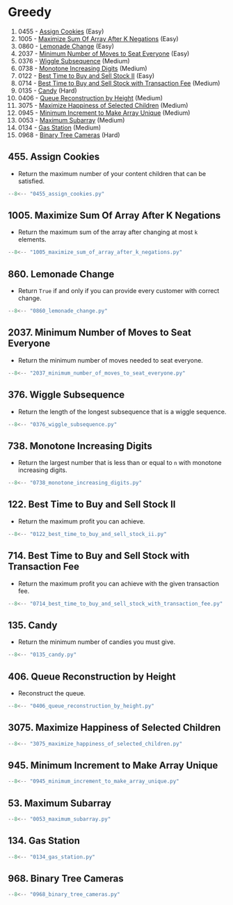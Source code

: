 # Greedy

1. 0455 - [Assign Cookies](https://leetcode.com/problems/assign-cookies/) (Easy)
2. 1005 - [Maximize Sum Of Array After K Negations](https://leetcode.com/problems/maximize-sum-of-array-after-k-negations/) (Easy)
3. 0860 - [Lemonade Change](https://leetcode.com/problems/lemonade-change/) (Easy)
4. 2037 - [Minimum Number of Moves to Seat Everyone](https://leetcode.com/problems/minimum-number-of-moves-to-seat-everyone/) (Easy)
5. 0376 - [Wiggle Subsequence](https://leetcode.com/problems/wiggle-subsequence/) (Medium)
6. 0738 - [Monotone Increasing Digits](https://leetcode.com/problems/monotone-increasing-digits/) (Medium)
7. 0122 - [Best Time to Buy and Sell Stock II](https://leetcode.com/problems/best-time-to-buy-and-sell-stock-ii/) (Easy)
8. 0714 - [Best Time to Buy and Sell Stock with Transaction Fee](https://leetcode.com/problems/best-time-to-buy-and-sell-stock-with-transaction-fee/) (Medium)
9. 0135 - [Candy](https://leetcode.com/problems/candy/) (Hard)
10. 0406 - [Queue Reconstruction by Height](https://leetcode.com/problems/queue-reconstruction-by-height/) (Medium)
11. 3075 - [Maximize Happiness of Selected Children](https://leetcode.com/problems/maximize-happiness-of-selected-children/) (Medium)
12. 0945 - [Minimum Increment to Make Array Unique](https://leetcode.com/problems/minimum-increment-to-make-array-unique/) (Medium)
13. 0053 - [Maximum Subarray](https://leetcode.com/problems/maximum-subarray/) (Medium)
14. 0134 - [Gas Station](https://leetcode.com/problems/gas-station/) (Medium)
15. 0968 - [Binary Tree Cameras](https://leetcode.com/problems/binary-tree-cameras/) (Hard)

## 455. Assign Cookies

- Return the maximum number of your content children that can be satisfied.

```python
--8<-- "0455_assign_cookies.py"
```

## 1005. Maximize Sum Of Array After K Negations

- Return the maximum sum of the array after changing at most `k` elements.

```python
--8<-- "1005_maximize_sum_of_array_after_k_negations.py"
```

## 860. Lemonade Change

- Return `True` if and only if you can provide every customer with correct change.

```python
--8<-- "0860_lemonade_change.py"
```

## 2037. Minimum Number of Moves to Seat Everyone

- Return the minimum number of moves needed to seat everyone.

```python
--8<-- "2037_minimum_number_of_moves_to_seat_everyone.py"
```

## 376. Wiggle Subsequence

- Return the length of the longest subsequence that is a wiggle sequence.

```python
--8<-- "0376_wiggle_subsequence.py"
```

## 738. Monotone Increasing Digits

- Return the largest number that is less than or equal to `n` with monotone increasing digits.

```python
--8<-- "0738_monotone_increasing_digits.py"
```

## 122. Best Time to Buy and Sell Stock II

- Return the maximum profit you can achieve.

```python
--8<-- "0122_best_time_to_buy_and_sell_stock_ii.py"
```

## 714. Best Time to Buy and Sell Stock with Transaction Fee

- Return the maximum profit you can achieve with the given transaction fee.

```python
--8<-- "0714_best_time_to_buy_and_sell_stock_with_transaction_fee.py"
```

## 135. Candy

- Return the minimum number of candies you must give.

```python
--8<-- "0135_candy.py"
```

## 406. Queue Reconstruction by Height

- Reconstruct the queue.

```python
--8<-- "0406_queue_reconstruction_by_height.py"
```

## 3075. Maximize Happiness of Selected Children

```python
--8<-- "3075_maximize_happiness_of_selected_children.py"
```

## 945. Minimum Increment to Make Array Unique

```python
--8<-- "0945_minimum_increment_to_make_array_unique.py"
```

## 53. Maximum Subarray

```python
--8<-- "0053_maximum_subarray.py"
```

## 134. Gas Station

```python
--8<-- "0134_gas_station.py"
```

## 968. Binary Tree Cameras

```python
--8<-- "0968_binary_tree_cameras.py"
```
